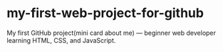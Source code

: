 # my-first-web-project-for-github
My first GitHub project(mini card about me) — beginner web developer learning HTML, CSS, and JavaScript.
